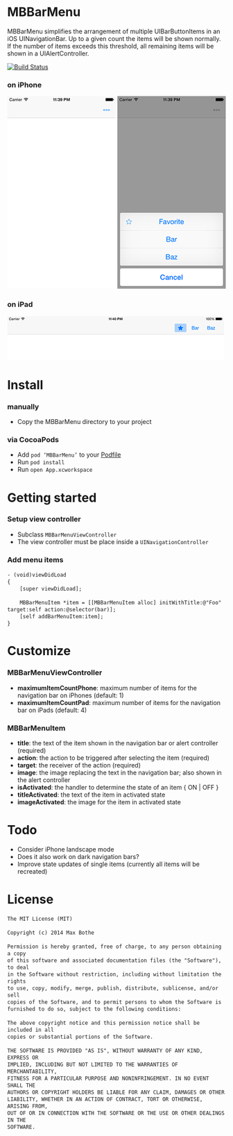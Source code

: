 # MBBarMenu
MBBarMenu simplifies the arrangement of multiple UIBarButtonItems in an iOS UINavigationBar. Up to a given count the items will be shown normally. If the number of items exceeds this threshold, all remaining items will be shown in a UIAlertController.

[![Build Status](https://travis-ci.org/mathebox/MBBarMenu.svg?branch=master)](https://travis-ci.org/mathebox/MBBarMenu)

### on iPhone
![MBBarMenu Example Phone](https://raw.githubusercontent.com/mathebox/MBBarMenu/master/assets/example_phone.png)
![MBBarMenu Example Phone 2](https://raw.githubusercontent.com/mathebox/MBBarMenu/master/assets/example_phone_2.png)

### on iPad
![MBBarMenu Example Pad](https://raw.githubusercontent.com/mathebox/MBBarMenu/master/assets/example_pad.png)

# Install
### manually
- Copy the MBBarMenu directory to your project

### via CocoaPods
- Add `pod ‘MBBarMenu’` to your [Podfile](http://cocoapods.org/)
- Run `pod install`
- Run `open App.xcworkspace`

# Getting started
### Setup view controller
- Subclass ```MBBarMenuViewController```
- The view controller must be place inside a ```UINavigationController```

### Add menu items
```objc
- (void)viewDidLoad
{
    [super viewDidLoad];

    MBBarMenuItem *item = [[MBBarMenuItem alloc] initWithTitle:@"Foo" target:self action:@selector(bar)];
    [self addBarMenuItem:item];
}
```

# Customize
### MBBarMenuViewController
- **maximumItemCountPhone**: maximum number of items for the navigation bar on iPhones (default: 1)
- **maximumItemCountPad**: maximum number of items for the navigation bar on iPads (default: 4)

### MBBarMenuItem
- **title**: the text of the item shown in the navigation bar or alert controller (required)
- **action**: the action to be triggered after selecting the item (required)
- **target**: the receiver of the action (required)
- **image**: the image replacing the text in the navigation bar; also shown in the alert controller
- **isActivated**: the handler to determine the state of an item { ON | OFF }
- **titleActivated**: the text of the item in activated state
- **imageActivated**: the image for the item in activated state

# Todo
- Consider iPhone landscape mode
- Does it also work on dark navigation bars?
- Improve state updates of single items (currently all items will be recreated)

# License
	The MIT License (MIT)
	
	Copyright (c) 2014 Max Bothe
	
	Permission is hereby granted, free of charge, to any person obtaining a copy
	of this software and associated documentation files (the "Software"), to deal
	in the Software without restriction, including without limitation the rights
	to use, copy, modify, merge, publish, distribute, sublicense, and/or sell
	copies of the Software, and to permit persons to whom the Software is
	furnished to do so, subject to the following conditions:
	
	The above copyright notice and this permission notice shall be included in all
	copies or substantial portions of the Software.
	
	THE SOFTWARE IS PROVIDED "AS IS", WITHOUT WARRANTY OF ANY KIND, EXPRESS OR
	IMPLIED, INCLUDING BUT NOT LIMITED TO THE WARRANTIES OF MERCHANTABILITY,
	FITNESS FOR A PARTICULAR PURPOSE AND NONINFRINGEMENT. IN NO EVENT SHALL THE
	AUTHORS OR COPYRIGHT HOLDERS BE LIABLE FOR ANY CLAIM, DAMAGES OR OTHER
	LIABILITY, WHETHER IN AN ACTION OF CONTRACT, TORT OR OTHERWISE, ARISING FROM,
	OUT OF OR IN CONNECTION WITH THE SOFTWARE OR THE USE OR OTHER DEALINGS IN THE
	SOFTWARE.